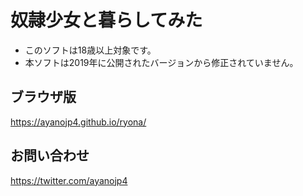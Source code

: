 # 奴隷少女と暮らしてみた
- このソフトは18歳以上対象です。
- 本ソフトは2019年に公開されたバージョンから修正されていません。
## ブラウザ版
https://ayanojp4.github.io/ryona/
## お問い合わせ
https://twitter.com/ayanojp4